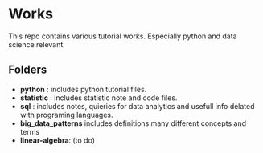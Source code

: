 # Works 

This repo contains various tutorial works. Especially python and data science relevant. 

## Folders

- **python** : includes python tutorial files.
- **statistic** : includes statistic note and code files.
- **sql** : includes notes, quieries for data analytics and usefull  info delated with programing languages.
- **big_data_patterns** includes definitions many different concepts and terms
- **linear-algebra**: (to do)
